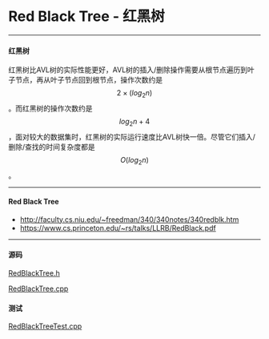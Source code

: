 <script type="text/javascript" src="https://cdnjs.cloudflare.com/ajax/libs/mathjax/2.7.1/MathJax.js?config=TeX-AMS-MML_HTMLorMML"></script>

# Red Black Tree - 红黑树

--------

#### 红黑树

红黑树比AVL树的实际性能更好，AVL树的插入/删除操作需要从根节点遍历到叶子节点，再从叶子节点回到根节点，操作次数约是$$ 2 \times (log_2 n) $$。而红黑树的操作次数约是$$ log_2 n + 4 $$，面对较大的数据集时，红黑树的实际运行速度比AVL树快一倍。尽管它们插入/删除/查找的时间复杂度都是$$ O(log_2 n) $$。


--------

#### Red Black Tree

* http://faculty.cs.niu.edu/~freedman/340/340notes/340redblk.htm
* https://www.cs.princeton.edu/~rs/talks/LLRB/RedBlack.pdf

--------

#### 源码

[RedBlackTree.h](https://github.com/linrongbin16/Way-to-Algorithm/blob/master/src/DataStructure/RedBlackTree.h)

[RedBlackTree.cpp](https://github.com/linrongbin16/Way-to-Algorithm/blob/master/src/DataStructure/RedBlackTree.cpp)

#### 测试

[RedBlackTreeTest.cpp](https://github.com/linrongbin16/Way-to-Algorithm/blob/master/src/DataStructure/RedBlackTreeTest.cpp)
